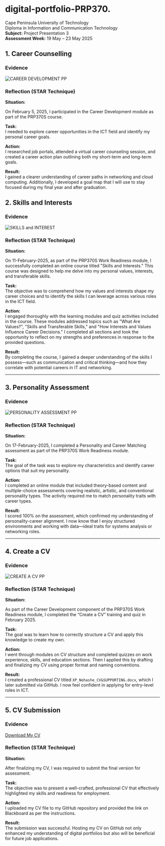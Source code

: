 # digital-portfolio-PRP370.

Cape Peninsula University of Technology  
Diploma in Information and Communication Technology  
**Subject:** Project Presentation 3  
**Assessment Week:** 19 May – 23 May 2025

## 1. Career Counselling

###  Evidence
![CAREER DEVELOPMENT PP](https://github.com/user-attachments/assets/4392a276-2f55-4538-8090-57e39decca4d)



### Reflection (STAR Technique)

**Situation:**  
 
On February 5, 2025, I participated in the Career Development module as part of the PRP370S course.

**Task:**  
I needed to explore career opportunities in the ICT field and identify my personal career goals.

**Action:**  
I researched job portals, attended a virtual career counseling session, and created a career action plan outlining both my short-term and long-term goals.

**Result:**  
I gained a clearer understanding of career paths in networking and cloud computing. Additionally, I developed a goal map that I will use to stay focused during my final year and after graduation.

## 2. Skills and Interests

###  Evidence
![SKILLS and INTEREST](https://github.com/user-attachments/assets/84d1cd19-bf9b-40b2-8940-89c7c7055c58)


### Reflection (STAR Technique)

**Situation:**  

On 11-February-2025, as part of the PRP370S Work Readiness module, I successfully completed an online course titled "Skills and Interests." This course was designed to help me delve into my personal values, interests, and transferable skills.

**Task:**  
The objective was to comprehend how my values and interests shape my career choices and to identify the skills I can leverage across various roles in the ICT field.

**Action:**  
I engaged thoroughly with the learning modules and quiz activities included in the course. These modules addressed topics such as "What Are Values?", "Skills and Transferable Skills," and "How Interests and Values Influence Career Decisions." I completed all sections and took the opportunity to reflect on my strengths and preferences in response to the provided questions.

**Result:**  
By completing the course, I gained a deeper understanding of the skills I possess—such as communication and critical thinking—and how they correlate with potential careers in IT and networking.

---

## 3. Personality Assessment

### Evidence
![PERSONALITY ASSESSMENT PP](https://github.com/user-attachments/assets/a9505bbf-c7a9-4c72-abeb-e321b4badb47)


###  Reflection (STAR Technique)

**Situation:**  

On 17-February-2025, I completed a Personality and Career Matching assessment as part of the PRP370S Work Readiness module.

**Task:**  
The goal of the task was to explore my characteristics and identify career options that suit my personality.

**Action:**  
I completed an online module that included theory-based content and multiple-choice assessments covering realistic, artistic, and conventional personality types. The activity required me to match personality traits with career types.

**Result:**  
I scored 100% on the assessment, which confirmed my understanding of personality-career alignment. I now know that I enjoy structured environments and working with data—ideal traits for systems analysis or networking roles.

---

##  4. Create a CV

### Evidence
![CREATE A CV PP](https://github.com/user-attachments/assets/3c0e354b-5b96-4105-b4e1-5d9fa0d17912)


### Reflection (STAR Technique)

**Situation:**

As part of the Career Development component of the PRP370S Work Readiness module, I completed the “Create a CV” training and quiz in February 2025.

**Task:**  
The goal was to learn how to correctly structure a CV and apply this knowledge to create my own.

**Action:**  
I went through modules on CV structure and completed quizzes on work experience, skills, and education sections. Then I applied this by drafting and finalizing my CV using proper format and naming conventions.

**Result:**  
I created a professional CV titled `XP_Nohashe_CV&SUPPORTING.docx`, which I later submitted via GitHub. I now feel confident in applying for entry-level roles in ICT.

---

##  5. CV Submission

### Evidence
[Download My CV](https://github.com/wil-it2025/cv-tutorial-22Xoli/blob/main/XP_Nohashe_CV%26SUPPORTING%20DOCS.pdf?raw=true)



### Reflection (STAR Technique)

**Situation:**  

After finalizing my CV, I was required to submit the final version for assessment.

**Task:**  
The objective was to present a well-crafted, professional CV that effectively highlighted my skills and readiness for employment.

**Action:**  
I uploaded my CV file to my GitHub repository and provided the link on Blackboard as per the instructions.

**Result:**  
The submission was successful. Hosting my CV on GitHub not only enhanced my understanding of digital portfolios but also will be beneficial for future job applications.

